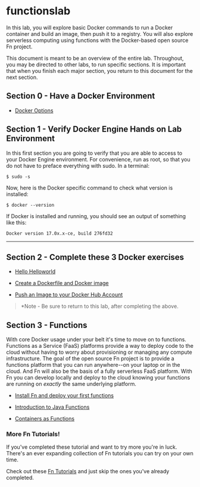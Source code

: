 # functionslab

In this lab, you will explore basic Docker commands to run a Docker container and build an image, then push it to a registry.  You will also explore serverless computing using functions with the Docker-based open source Fn project.

This document is meant to be an overview of the entire lab.  Throughout, you may be directed to other labs, to run specific sections.  It is important that when you finish each major section, you return to this document for the next section.

## Section 0 - Have a Docker Environment

* [Docker Options](vm.md)

## Section 1 - Verify Docker Engine Hands on Lab Environment

In this first section you are going to verify that you are able to access to your Docker Engine environment. For convenience, run as root, so that you do not have to preface everything with sudo.  In a terminal: 

```
$ sudo -s
```

Now, here is the Docker specific command to check what version is installed:

```
$ docker --version
```

If Docker is installed and running, you should see an output of something like this:

```
Docker version 17.0x.x-ce, build 276fd32
```

***

## Section 2 - Complete these 3 Docker exercises

* [Hello Helloworld](https://github.com/oracle/cloud-native-devops-workshop/blob/master/containers/docker001/Participant-Guide.md#hello-helloworld)

* [Create a Dockerfile and Docker image](https://github.com/oracle/cloud-native-devops-workshop/blob/master/containers/docker001/Participant-Guide.md#create-a-dockerfile-and-docker-image)

* [Push an Image to your Docker Hub Account](https://github.com/oracle/cloud-native-devops-workshop/blob/master/containers/docker001/Participant-Guide.md#create-a-dockerfile-and-docker-image)

> *Note - Be sure to return to this lab, after completing the above.

## Section 3 - Functions

With core Docker usage under your belt it's time to move on to functions.
Functions as a Service (FaaS) platforms provide a way to deploy code to
the cloud without having to worry about provisioning or managing any compute
infrastructure.  The goal of the open source Fn project is to provide a functions
platform that you can run anywhere--on your laptop or in the cloud.  And Fn will
also be the basis of a fully serverless FaaS platform.  With Fn you can develop
locally and deploy to the cloud knowing your functions are running on *exactly*
the same underlying platform.

* [Install Fn and deploy your first functions](http://fnproject.io/tutorials/Introduction)

* [Introduction to Java Functions](http://fnproject.io/tutorials/JavaFDKIntroduction)

* [Containers as Functions](http://fnproject.io/tutorials/ContainerAsFunction/)

### More Fn Tutorials!

If you've completed these tutorial and want to try
more you're in luck.  There's an ever expanding
collection of Fn tutorials you can try on your own time.

Check out these [Fn Tutorials](http://fnproject.io/tutorials) and just
skip the ones you've already completed.
